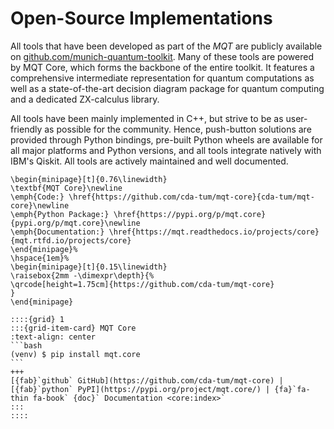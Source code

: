 # Open-Source Implementations

All tools that have been developed as part of the _MQT_ are publicly available on [github.com/munich-quantum-toolkit](https://github.com/munich-quantum-toolkit).
Many of these tools are powered by MQT Core, which forms the backbone of the entire toolkit.
It features a comprehensive intermediate representation for quantum computations as well as a state-of-the-art decision diagram package for quantum computing and a dedicated ZX-calculus library.

All tools have been mainly implemented in C++, but strive to be as user-friendly as possible for the community.
Hence, push-button solutions are provided through Python bindings, pre-built Python wheels are available for all major platforms and Python versions, and all tools integrate natively with IBM's Qiskit.
All tools are actively maintained and well documented.

```{raw} latex
\begin{minipage}[t]{0.76\linewidth}
\textbf{MQT Core}\newline
\emph{Code:} \href{https://github.com/cda-tum/mqt-core}{cda-tum/mqt-core}\newline
\emph{Python Package:} \href{https://pypi.org/p/mqt.core}{pypi.org/p/mqt.core}\newline
\emph{Documentation:} \href{https://mqt.readthedocs.io/projects/core}{mqt.rtfd.io/projects/core}
\end{minipage}%
\hspace{1em}%
\begin{minipage}[t]{0.15\linewidth}
\raisebox{2mm -\dimexpr\depth}{%
\qrcode[height=1.75cm]{https://github.com/cda-tum/mqt-core}
}
\end{minipage}
```

````{only} html
::::{grid} 1
:::{grid-item-card} MQT Core
:text-align: center
```bash
(venv) $ pip install mqt.core
```
+++
[{fab}`github` GitHub](https://github.com/cda-tum/mqt-core) | [{fab}`python` PyPI](https://pypi.org/project/mqt.core/) | {fa}`fa-thin fa-book` {doc}` Documentation <core:index>`
:::
::::
````
